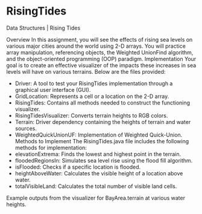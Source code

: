 # RisingTides
Data Structures | Rising Tides

Overview
In this assignment, you will see the effects of rising sea levels on various major cities around the
world using 2-D arrays. You will practice array manipulation, referencing objects, the Weighted
UnionFind algorithm, and the object-oriented programming (OOP) paradigm.
Implementation
Your goal is to create an effective visualizer of the impacts these increases in sea levels will have on
various terrains. Below are the files provided:
- Driver: A tool to test your RisingTides implementation through a graphical user interface (GUI).
- GridLocation: Represents a cell or a location on the 2-D array.
- RisingTides: Contains all methods needed to construct the functioning visualizer.
- RisingTidesVisualizer: Converts terrain heights to RGB colors.
- Terrain: Driver dependency containing the heights of terrain and water sources.
- WeightedQuickUnionUF: Implementation of Weighted Quick-Union.
Methods to Implement
The RisingTides.java file includes the following methods for implementation:
- elevationExtrema: Finds the lowest and highest point in the terrain.
- floodedRegionsIn: Simulates sea level rise using the flood fill algorithm.
- isFlooded: Checks if a specific location is flooded.
- heightAboveWater: Calculates the visible height of a location above water.
- totalVisibleLand: Calculates the total number of visible land cells.

Example outputs from the visualizer for BayArea.terrain at various water heights.

